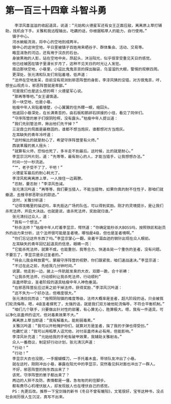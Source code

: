 # 第一百三十四章 斗智斗勇
        李淳风喜滋滋的收起道具，说道：“元始和火德星军还有女王正面应敌，离离原上草打辅助，找机会下手。关雅和我远程输出，吃藕的话，你根据稻草人的能力，自行使用。”
       镇子中心。
       河水蜿蜒流淌，将中心的空地剖成两半。
       镇中心的这块空地，平日里被镇子百姓用来晒谷子、群体集会、活动、交易等。
       略显湍急的河边，还有用于浣衣的石台。
       身披黑袍的人影，站在空地中央，昂起头，沐浴阳光，似乎很享受重见天日的感觉。
       他已经被困在镇子里漫长岁月了，这种不见天日的时光让人发狂。
       南边那块空地，小巷里，小逗比鬼鬼祟祟的探出脑袋，乌溜溜的大眼，警惕的观察四周。
       更深处，张元清和队友们背贴着墙，低声道：
       “法师在空地发呆，目前没有观测到邪恶阵营的身影，李淳风猜的没错，对方很鬼祟，哼，想坐山观虎斗，邪恶阵营就是卑鄙。”
       可是我们也是这么想的啊！火德星军心说。
       “那再等等吧。”女王谨慎道。
       另一块空地，也是小巷。
       枯瘦中年人背贴着墙壁，小心翼翼的往外瞟一眼，缩回头。
       他返回小巷深处，在长满青苔的，由石板和鹅卵石拼接的小径，看见了同伴们。
       “守序阵营的崽子们很阴险啊，没有露头。”枯瘦中年人提议道：
       “我们先别管法师，揪出他们先干掉？”
       三足鼎立的局面是最稳固的，谁都不想当炮灰，谁都想对方当炮灰。
       左耳缺失的青年冷哼道：
       “这时候比的就是耐心了，希望守序阵营里有火师。”
       西装革履的男人摇头：
       “就算有火师，恐怕也死了，多半走不到最后。这时候，比的就是耐心。”
       李显宗沉吟片刻，道：“先等等，最有耐心的人，才能当猎手，让我想想办法。”
       时间一分一秒流逝。
       “艹，老子受不了了，干吧！”
       火德星军最后的耐心耗光了。
       李淳风和离离原上草，一人按住一边肩膀。
       “忍耐，要忍耐！”李淳风告诫。
       张元清沉吟道：“再等等，我们要当猎人，不能当猎物，如果你真的耐不住性子，那咱们就撤退，去搜寻邪恶职业的踪迹。”
       这时，关雅分析道：
       “记得攻略里的描述吗，率先抵达广场的队伍，可以得到奖励。刚才的灵境提示，是让我们杀死法师，开启大决战。也就是说，谁杀死法师，奖励就归谁。”
       张元清扫过众人，道：
       “我有一个想法。”
       “秒杀法师？”枯瘦中年人盯着李显宗，愕然道：“你确定能秒杀大BOSS吗，按照铁匠和赵员外的战力来分析，这个法师很可能是圣者境，哪怕是4级，但也是圣者境啊。”
       “你们忘记这件东西了吗。”李显宗掌心一翻，染着干涸血迹的钢针出现在众人眼前。
       左耳缺失的青年回忆起道具的信息，眼睛一亮：
       “它能杀死法师，就算不成，也能重创，我等合力，快速击毙一个重伤的圣者，没有问题。不要忘了，李显宗是杀过圣者的。”
       “待会儿我会释放雾气，蒙蔽守序阵营的视野，你们跟紧我，咱们速战速决。”李显宗道：
       “不过在此之前，先给我几分钟时间。”
       说罢，他走到一边，披上一件肮脏发臭的大衣，双膝一跪，合十祈祷：
       “让我杀死法师，行动顺利让我杀死法师，行动顺利”
       巫蛊师职业，圣者阶段的道具枯瘦中年人神色垂涎。
       “在邪恶阵营反应过来之前干掉法师，获得奖励.”李淳风沉吟道：
       “这不失为一个好办法，但难度很大。”
       张元清侃侃而谈：“按照阴阳镇的难度等级，法师大概率是圣者，超凡阶段的话，只会被我们轮流侮辱。嗯，4级圣者撑死了，太强的话，就是我们双方被他轮流侮辱，不符合平衡机制。”
       “咱们几个联手，只要做出针对性的部署，有心算无心，胜算极大。嗯，我有一件道具，可以净化巫蛊师的诅咒，但对毒素效果不大。”
       离离原上草当即道：“我有解毒丸，能削弱毒素。”
       关雅沉吟道：“我可以开枪掩护你们，就算对方是圣者，挨了我的子弹也得受创。”
       吃藕忙说：“我可以用稻草人诅咒他，对付巫蛊师未必有用，但能影响。”
       李淳风补充道：“元始给我的手枪有破甲效果，我辅助关雅射击。”
       众人一番商议，制定好行动计划，张元清沉声道：
       “行动！”
       “行动！”
       李显宗大衣也没脱，一手握蝴蝶刀，一手托着木盒，带领队友冲出了小巷。
       就在这时，刚刚冲出小巷，暴露在阳光中的李显宗，突然看见斜对面也冲出了一群人。
       不好，邪恶阵营的狗东西出来了？
       该死，守序阵营的崽子都出来了？
       两边的人猝不及防，表情都是一僵，急匆匆的刹住脚步。
       都有费尽心机埋伏敌人，却发现敌人也在埋伏自己的感觉。
       PS：先更后改。推荐一下宝剑锋的新书《冬日不曾有暖阳》，文笔很好，宝爷这种书，没点社会阅历很人生沉淀，真写不出来。